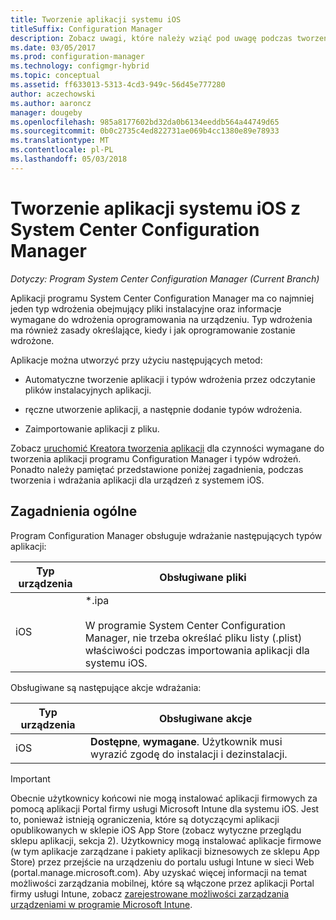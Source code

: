 ```yaml
---
title: Tworzenie aplikacji systemu iOS
titleSuffix: Configuration Manager
description: Zobacz uwagi, które należy wziąć pod uwagę podczas tworzenia i wdrażania aplikacji dla urządzeń z systemem iOS.
ms.date: 03/05/2017
ms.prod: configuration-manager
ms.technology: configmgr-hybrid
ms.topic: conceptual
ms.assetid: ff633013-5313-4cd3-949c-56d45e777280
author: aczechowski
ms.author: aaroncz
manager: dougeby
ms.openlocfilehash: 985a8177602bd32da0b6134eeddb564a44749d65
ms.sourcegitcommit: 0b0c2735c4ed822731ae069b4cc1380e89e78933
ms.translationtype: MT
ms.contentlocale: pl-PL
ms.lasthandoff: 05/03/2018
---
```

# <a name="create-ios-applications-with-system-center-configuration-manager"></a>Tworzenie aplikacji systemu iOS z System Center Configuration Manager

*Dotyczy: Program System Center Configuration Manager (Current Branch)*

Aplikacji programu System Center Configuration Manager ma co najmniej jeden typ wdrożenia obejmujący pliki instalacyjne oraz informacje wymagane do wdrożenia oprogramowania na urządzeniu. Typ wdrożenia ma również zasady określające, kiedy i jak oprogramowanie zostanie wdrożone.  

 Aplikacje można utworzyć przy użyciu następujących metod:  

-   Automatyczne tworzenie aplikacji i typów wdrożenia przez odczytanie plików instalacyjnych aplikacji.  

-   ręczne utworzenie aplikacji, a następnie dodanie typów wdrożenia.  

-   Zaimportowanie aplikacji z pliku.  

Zobacz [uruchomić Kreatora tworzenia aplikacji](../../apps/deploy-use/create-applications.md#start-the-create-application-wizard) dla czynności wymagane do tworzenia aplikacji programu Configuration Manager i typów wdrożeń. Ponadto należy pamiętać przedstawione poniżej zagadnienia, podczas tworzenia i wdrażania aplikacji dla urządzeń z systemem iOS.  

## <a name="general-considerations"></a>Zagadnienia ogólne  
 Program Configuration Manager obsługuje wdrażanie następujących typów aplikacji:  

|Typ urządzenia|Obsługiwane pliki|  
|-----------------|---------------------|  
|iOS|*.ipa<br /><br /> W programie System Center Configuration Manager, nie trzeba określać pliku listy (.plist) właściwości podczas importowania aplikacji dla systemu iOS.|  

 Obsługiwane są następujące akcje wdrażania:  

|Typ urządzenia|Obsługiwane akcje|  
|-----------------|-----------------------|  
|iOS|**Dostępne**, **wymagane**. Użytkownik musi wyrazić zgodę do instalacji i dezinstalacji.

> [!IMPORTANT]  
>  Obecnie użytkownicy końcowi nie mogą instalować aplikacji firmowych za pomocą aplikacji Portal firmy usługi Microsoft Intune dla systemu iOS. Jest to, ponieważ istnieją ograniczenia, które są dotyczącymi aplikacji opublikowanych w sklepie iOS App Store (zobacz wytyczne przeglądu sklepu aplikacji, sekcja 2). Użytkownicy mogą instalować aplikacje firmowe (w tym aplikacje zarządzane i pakiety aplikacji biznesowych ze sklepu App Store) przez przejście na urządzeniu do portalu usługi Intune w sieci Web (portal.manage.microsoft.com). Aby uzyskać więcej informacji na temat możliwości zarządzania mobilnej, które są włączone przez aplikacji Portal firmy usługi Intune, zobacz [zarejestrowane możliwości zarządzania urządzeniami w programie Microsoft Intune](https://technet.microsoft.com/library/dn600287.aspx).  
